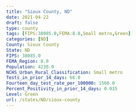 ```yaml
---
title: "Sioux County, ND"
date: 2021-04-22
draft: false
type: county
tags: [FIPS:38085.0,FEMA:8.0,Small metro,Green]
categories: [ND]
County: Sioux County
State: ND
FIPS: 38085.0
FEMA_Region: 8.0
Population: 4230.0
NCHS_Urban_Rural_Classification: Small metro
Tests_in_prior_14_days: 66.0
Fourteen_day_test_rate_per_100000: 1560.0
Percent_Positivity_in_prior_14_days: 0.015
Level: Green
url: /states/ND/sioux-county
---
```



